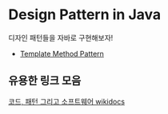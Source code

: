
# Design Pattern in Java

디자인 패턴들을 자바로 구현해보자!

- [Template Method Pattern](/java/design-pattern/template-pattern/)


## 유용한 링크 모음 

[코드, 패턴 그리고 소프트웨어 wikidocs](https://wikidocs.net/book/55)
